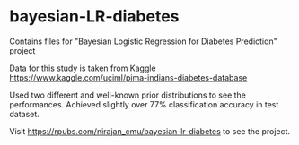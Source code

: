 # bayesian-LR-diabetes
Contains files for "Bayesian Logistic Regression for Diabetes Prediction" project   

Data for this study is taken from Kaggle https://www.kaggle.com/uciml/pima-indians-diabetes-database    

Used two different and well-known prior distributions to see the performances. Achieved slightly over 77% classification accuracy in test dataset.  

Visit https://rpubs.com/nirajan_cmu/bayesian-lr-diabetes to see the project.


 
